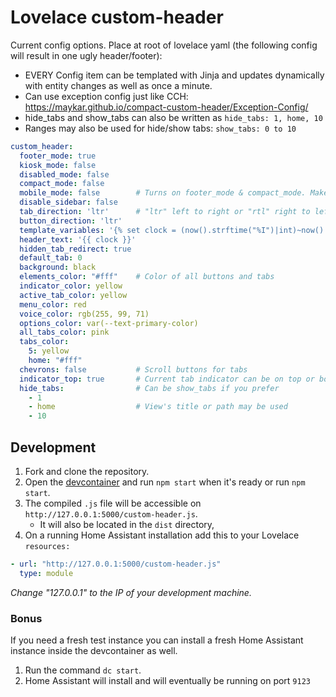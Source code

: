 # Lovelace custom-header

Current config options. Place at root of lovelace yaml (the following config
will result in one ugly header/footer):

* EVERY Config item can be templated with Jinja and updates dynamically with entity changes as well as once a minute.
* Can use exception config just like CCH: https://maykar.github.io/compact-custom-header/Exception-Config/
* hide_tabs and show_tabs can also be written as `hide_tabs: 1, home, 10`
* Ranges may also be used for hide/show tabs: `show_tabs: 0 to 10`

```yaml
custom_header:
  footer_mode: true
  kiosk_mode: false
  disabled_mode: false
  compact_mode: false
  mobile_mode: false        # Turns on footer_mode & compact_mode. Makes button & tab directions right to left
  disable_sidebar: false
  tab_direction: 'ltr'      # "ltr" left to right or "rtl" right to left
  button_direction: 'ltr'
  template_variables: '{% set clock = (now().strftime("%I")|int)~now().strftime(":%M") %}'
  header_text: '{{ clock }}'
  hidden_tab_redirect: true
  default_tab: 0
  background: black
  elements_color: "#fff"    # Color of all buttons and tabs
  indicator_color: yellow
  active_tab_color: yellow
  menu_color: red
  voice_color: rgb(255, 99, 71)
  options_color: var(--text-primary-color)
  all_tabs_color: pink
  tabs_color:
    5: yellow
    home: "#fff"
  chevrons: false           # Scroll buttons for tabs
  indicator_top: true       # Current tab indicator can be on top or bottom
  hide_tabs:                # Can be show_tabs if you prefer
    - 1
    - home                  # View's title or path may be used
    - 10

```

## Development

1. Fork and clone the repository.
2. Open the [devcontainer][devcontainer] and run `npm start` when it's ready or
   run `npm start`.
3. The compiled `.js` file will be accessible on
   `http://127.0.0.1:5000/custom-header.js`.
   - It will also be located in the `dist` directory,
4. On a running Home Assistant installation add this to your Lovelace
   `resources:`

```yaml
- url: "http://127.0.0.1:5000/custom-header.js"
  type: module
```

_Change "127.0.0.1" to the IP of your development machine._

### Bonus

If you need a fresh test instance you can install a fresh Home Assistant instance inside the devcontainer as well.

1. Run the command `dc start`.
2. Home Assistant will install and will eventually be running on port `9123`

<!--Links -->

[devcontainer]: https://code.visualstudio.com/docs/remote/containers
